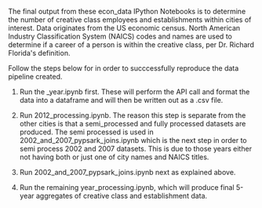 The final output from these econ_data IPython Notebooks is to determine the number of creative class employees and establishments within cities
of interest. Data originates from the US economic census. North American Industry Classification System (NAICS) codes and names are used to
determine if a career of a person is within the creative class, per Dr. Richard Florida's definition. 

Follow the steps below for in order to succcessfully reproduce the data pipeline created. 

1) Run the _year.ipynb first. These will perform the API call and format the data into a dataframe and will then be written out as a .csv file.

2) Run 2012_processing.ipynb. The reason this step is separate from the other cities is that a semi_processed and fully processed datasets are
produced. The semi processed is used in 2002_and_2007_pypsark_joins.ipynb which is the next step in order to semi process 2002 and 2007 datasets.
This is due to those years either not having both or just one of city names and NAICS titles. 

3) Run 2002_and_2007_pypsark_joins.ipynb next as explained above. 

4) Run the remaining year_processing.ipynb, which will produce final 5-year aggregates of creative class and establishment data. 
